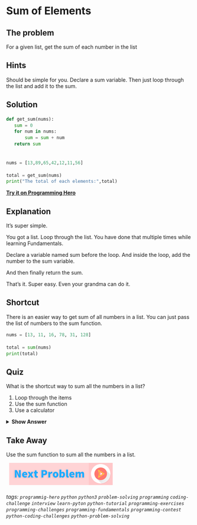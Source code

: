 
# Sum of Elements

## The problem
For a given list, get the sum of each number in the list

## Hints
Should be simple for you. Declare a sum variable. Then just loop through the list and add it to the sum. 

## Solution
```python
def get_sum(nums):
   sum = 0
   for num in nums:
       sum = sum + num
   return sum
 

nums = [13,89,65,42,12,11,56]
 
total = get_sum(nums)
print("The total of each elements:",total)
```
**[Try it on Programming Hero](https://play.google.com/store/apps/details?id=com.learnprogramming.codecamp)**

## Explanation
It’s super simple. 

You got a list. Loop through the list. You have done that multiple times while learning Fundamentals. 

Declare a variable named sum before the loop. And inside the loop, add the number to the sum variable. 

And then finally return the sum.

That’s it. 
Super easy. Even your grandma can do it.

## Shortcut
There is an easier way to get sum of all numbers in a list. You can just pass the list of numbers to the sum function.

```python
nums = [13, 11, 16, 78, 31, 128]

total = sum(nums)
print(total)
```

## Quiz
What is the shortcut way to sum all the numbers in a list?

1. Loop through the items
2. Use the sum function
3. Use a calculator

<details>
 <summary><b>Show Answer</b></summary>
   <p>The answer is : 2</p>
 </details>

## Take Away
Use the sum function to sum all the numbers in a list.

&nbsp;
[![Next Page](../assets/next-button.png)](../Loop-Related/Coin-sum.md)
&nbsp;

###### tags:  `programmig-hero`  `python`  `python3`  `problem-solving`  `programming`  `coding-challenge`  `interview`  `learn-pyton`  `python-tutorial`  `programming-exercises`  `programming-challenges`  `programming-fundamentals`  `programming-contest`  `python-coding-challenges`  `python-problem-solving` 